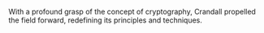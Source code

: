 With a profound grasp of the concept of cryptography, Crandall propelled the field forward, redefining its principles and techniques.
